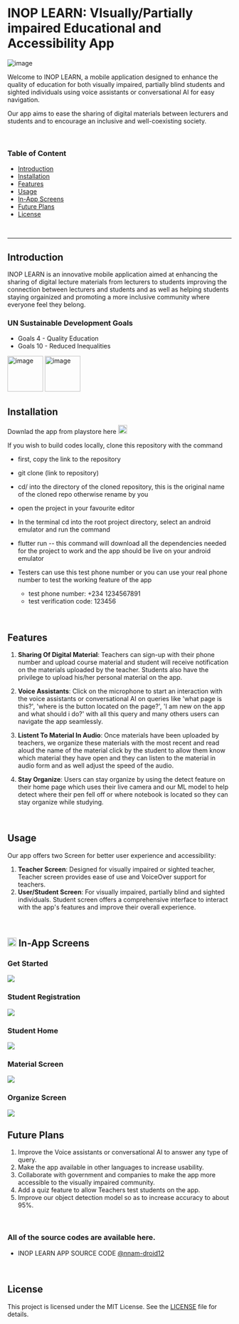 # INOP LEARN: VIsually/Partially impaired Educational and Accessibility App

<img alt="image" src="./dev_assets/2023_solutionchallenge_blogheader_1920x1080.png">


Welcome to INOP LEARN, a mobile application designed to enhance the quality of education for both visually impaired, partially blind students and sighted individuals using voice assistants or conversational AI for easy navigation.

Our app aims to ease the sharing of digital materials between lecturers and students and to encourage an inclusive and well-coexisting society.

</br>

### Table of Content

- [Introduction](#introduction)
- [Installation](#install)
- [Features](#features)
- [Usage](#usage)
- [In-App Screens](#in-app)
- [Future Plans](#future-plans)
- [License](#license)

</br>

------

<a name="introduction"></a>
##  Introduction

INOP LEARN is an innovative mobile application aimed at enhancing the sharing of digital lecture materials from lecturers to students improving the connection between lecturers and students and as well as helping students staying orgainized and promoting a more inclusive community where everyone feel they belong.

### UN Sustainable Development Goals

- Goals 4 - Quality Education
- Goals 10 - Reduced Inequalities

<img width="80" alt="image" src="./dev_assets/goal-4.png">
<img width="80" alt="image" src="./dev_assets/goal-10.png">

</br>

<a name="install"></a>
## Installation

Downlad the app from playstore here [<img width="20" height="20" alt="image" src="./dev_assets/playstore-image2.png">](https://play.google.com/store/apps/details?id=com.nnatech.inop_learn)

If you wish to build codes locally, clone this repository with the command
- first, copy the link to the repository
- git clone (link to repository)
- cd/ into the directory of the cloned repository, this is the original name of the cloned repo otherwise rename by you
- open the project in your favourite editor
- In the terminal cd into the root project directory, select an android emulator and run the command
- flutter run -- this command will download all the dependencies needed for the project to work and the app should be live on your android emulator

- Testers can use this test phone number or you can use your real phone number to test the working feature of the app
  - test phone number: +234 1234567891
  - test verification code: 123456
</br>

<a name="features"></a>
## Features

1. **Sharing Of Digital Material**: Teachers can sign-up with their phone number and upload course material and student will receive notification on the materials uploaded by the teacher. Students also have the privilege to upload his/her personal material on the app.

2. **Voice Assistants**: Click on the microphone to start an interaction with the voice assistants or conversational AI on queries like 'what page is this?', 'where is the button located on the page?', 'I am new on the app and what should i do?' with all this query and many others users can navigate the app seamlessly.

3. **Listent To Material In Audio**: Once materials have been uploaded by teachers, we organize these materials with the most recent and read aloud the name of the material click by the student to allow them know which material they have open and they can listen to the material in audio form and as well adjust the speed of the audio.

3. **Stay Organize**: Users can stay organize by using the detect feature on their home page which uses their live camera and our ML model to help detect where their pen fell off or where notebook is located so they can stay organize while studying.
</br>

<a name="usage"></a>
##  Usage

Our app offers two Screen for better user experience and accessibility:

1. **Teacher Screen**: Designed for visually impaired or sighted teacher, Teacher screen provides ease of use and VoiceOver support for teachers.
2. **User/Student Screen**: For visually impaired, partially blind and sighted individuals. Student screen offers a comprehensive interface to interact with the app's features and improve their overall experience.

</br>

<a name="in-app"></a>
## <img width="20" alt="image" src="./dev_assets/inop-learn-logo.png"> In-App Screens

### Get Started
<img src="./dev_assets/get-started-screen.png">

### Student Registration
<img src="./dev_assets/student-screen.png">

### Student Home
<img src="./dev_assets/student-home-screen.png">

### Material Screen
<img src="./dev_assets/student-material-screen.png">

### Organize Screen
<img src="./dev_assets/student-organize-screen.png">

</br>

<a name="future-plans"></a>
## Future Plans

1. Improve the Voice assistants or conversational AI to answer any type of query.
2. Make the app available in other languages to increase usability.
3. Collaborate with government and companies to make the app more accessible to the visually impaired community.
4. Add a quiz feature to allow Teachers test students on the app.
5. Improve our object detection model so as to increase accuracy to about 95%.


</br>

### All of the source codes are available here.

- INOP LEARN APP SOURCE CODE [@nnam-droid12](https://github.com/nnam-droid12/inop-learn)

</br>

<a name="license"></a>
## License

This project is licensed under the MIT License. See the [LICENSE](https://github.com/nnam-droid12/inop-learn/blob/main/LICENSE) file for details.